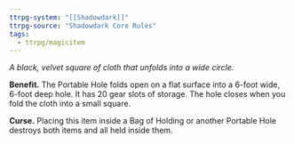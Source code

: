 ```yaml
---
ttrpg-system: "[[Shadowdark]]"
ttrpg-source: "Shadowdark Core Rules"
tags:
  - ttrpg/magicitem
---
```

*A black, velvet square of cloth that unfolds into a wide circle.*

**Benefit.** The Portable Hole folds open on a flat surface into a 6-foot wide, 6-foot deep hole. It has 20 gear slots of storage. The hole closes when you fold the cloth into a small square. 

**Curse.** Placing this item inside a Bag of Holding or another Portable Hole destroys both items and all held inside them.
